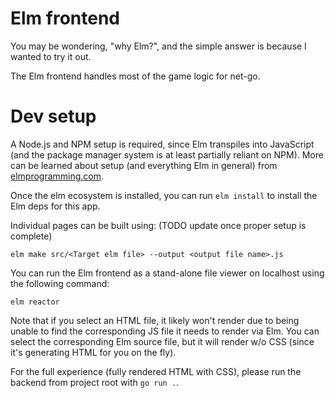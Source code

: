 # Elm frontend

You may be wondering, "why Elm?", and the simple answer is
because I wanted to try it out.

The Elm frontend handles most of the game logic for net-go.

# Dev setup

A Node.js and NPM setup is required, since Elm transpiles into
JavaScript (and the package manager system is at least
partially reliant on NPM). More can be learned about setup
(and everything Elm in general) from [elmprogramming.com](https://elmprogramming.com/).

Once the elm ecosystem is installed, you can run `elm install`
to install the Elm deps for this app.

Individual pages can be built using: (TODO update once proper setup is complete)
```
elm make src/<Target elm file> --output <output file name>.js
```

You can run the Elm frontend as a stand-alone file viewer on
localhost using the following command:
```
elm reactor
```
Note that if you select an HTML file, it likely won't render
due to being unable to find the corresponding JS file it needs
to render via Elm. You can select the corresponding Elm source
file, but it will render w/o CSS (since it's generating HTML
for you on the fly).

For the full experience (fully rendered HTML with CSS), please
run the backend from project root with `go run .`.
